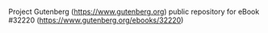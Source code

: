Project Gutenberg (https://www.gutenberg.org) public repository for eBook #32220 (https://www.gutenberg.org/ebooks/32220)
